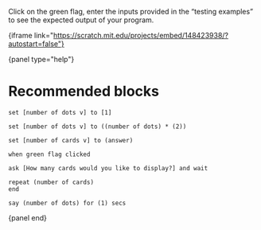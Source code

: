 Click on the green flag, enter the inputs provided in the “testing examples” to see the expected output of your program.

{iframe link="https://scratch.mit.edu/projects/embed/148423938/?autostart=false"}

{panel type="help"}

# Recommended blocks

```scratch
set [number of dots v] to [1]

set [number of dots v] to ((number of dots) * (2))

set [number of cards v] to (answer)
```

```scratch
when green flag clicked

ask [How many cards would you like to display?] and wait

repeat (number of cards)
end

say (number of dots) for (1) secs
```

{panel end}
